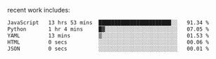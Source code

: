 
<!--<img width="1415" height="100" alt="blu" src="https://github.com/rdsilva01/rdsilva01/assets/101207588/deb060e5-d035-4f09-b511-e3f50605b207">-->

<!-- \> Enthusiastic about developing and building solutions <br>
\> Computer Science and Engineering @ UBI -->

<!-- <a href="https://www.rodrigosilva.live/">personal website</a> 🏁 -->

<!-- ![](https://komarev.com/ghpvc/?username=rdsilva01) -->

recent work includes:
<!--START_SECTION:waka-->

```txt
JavaScript   13 hrs 53 mins  ███████████████████████░░   91.34 %
Python       1 hr 4 mins     █▓░░░░░░░░░░░░░░░░░░░░░░░   07.05 %
YAML         13 mins         ▒░░░░░░░░░░░░░░░░░░░░░░░░   01.53 %
HTML         0 secs          ░░░░░░░░░░░░░░░░░░░░░░░░░   00.06 %
JSON         0 secs          ░░░░░░░░░░░░░░░░░░░░░░░░░   00.01 %
```

<!--END_SECTION:waka-->

